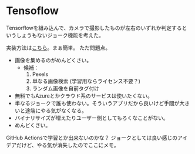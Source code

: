 # Tensoflow
Tensorflowを組み込んで、カメラで撮影したものが左右のいずれか判定するというしょうもないジョーク機能を考えた。

実装方法は[こちら](https://blog.okazuki.jp/entry/2018/12/18/164052)。まぁ簡単。
ただ問題点。

* 画像を集めるのがめんどくさい。
  * 候補：
    1. Pexels
    2. 単なる画像検索 (学習用ならライセンス不要？)
    3. ランダム画像を自前タグ付け
* 無料でもAzureとかクラウド系のサービスは使いたくない。
* 単なるジョークで誰も使わない。そういうアプリだから良いけど手間が大きいと途端にやる気がなくなる。
* バイナリサイズが増えたりユーザー側としてもろくなことがない。
* めんどくさい。

GitHub Actionsで学習とか出来ないのかな？
ジョークとしては良い感じのアイデアだけど、やる気が消失したのでここにメモ。
